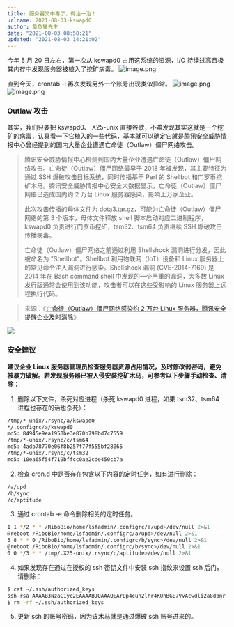 ```yaml
---
title: 服务器又中毒了，得治一治！
urlname: 2021-08-03-kswapd0
author: 章鱼猫先生
date: "2021-08-03 08:58:21"
updated: "2021-08-03 14:21:02"
---
```


今年 5 月 20 日左右，第一次从 kswapd0 占用这系统的资源，I/O 持续过高且极其内存中发现服务器被植入了挖矿病毒。
![image.png](https://shub-1251708715.cos.ap-guangzhou.myqcloud.com/elog-cookbook-img/FowwD6jmOtrz11qXl27wiNj8GpCh.png)

直到今天，crontab -l 再次发现另外一个账号出现类似异常。
![image.png](https://shub-1251708715.cos.ap-guangzhou.myqcloud.com/elog-cookbook-img/FnZEIdm-EOSht6l-SdrlRiIz8kbh.png)
![image.png](https://shub-1251708715.cos.ap-guangzhou.myqcloud.com/elog-cookbook-img/Fpi-jiOvT-MWZ4hRG_kz8TIEx8kP.png)

### Outlaw 攻击

其实，我们只要把 kswapd0、.X25-unix 直接谷歌，不难发现其实这就是一个挖矿的病毒，认真看一下它植入的一些代码，基本就可以确定它就是腾讯安全威胁情报中心曾经提到的国内大量企业遭遇亡命徒（Outlaw）僵尸网络攻击。

> 腾讯安全威胁情报中心检测到国内大量企业遭遇亡命徒（Outlaw）僵尸网络攻击。亡命徒（Outlaw）僵尸网络最早于 2018 年被发现，其主要特征为通过 SSH 爆破攻击目标系统，同时传播基于 Perl 的 Shellbot 和门罗币挖矿木马。腾讯安全威胁情报中心安全大数据显示，亡命徒（Outlaw）僵尸网络已造成国内约 2 万台 Linux 服务器感染，影响上万家企业。
>
> 此次攻击传播的母体文件为 dota3.tar.gz，可能为亡命徒（Outlaw）僵尸网络的第 3 个版本，母体文件释放 shell 脚本启动对应二进制程序，kswapd0 负责进行门罗币挖矿，tsm32、tsm64 负责继续 SSH 爆破攻击传播病毒。
>
> 亡命徒（Outlaw）僵尸网络之前通过利用 Shellshock 漏洞进行分发，因此被命名为 "Shellbot"。Shellbot 利用物联网（IoT）设备和 Linux 服务器上的常见命令注入漏洞进行感染。Shellshock 漏洞 (CVE-2014-7169) 是 2014 年在 Bash command shell 中发现的一个严重的漏洞，大多数 Linux 发行版通常会使用到该功能，攻击者可以在这些受影响的 Linux 服务器上远程执行代码。

> 来源：《[亡命徒（Outlaw）僵尸网络感染约 2 万台 Linux 服务器，腾讯安全提醒企业及时清除](https://s.tencent.com/research/report/1021.html)》

![](https://shub-1251708715.cos.ap-guangzhou.myqcloud.com/elog-cookbook-img/FgRBphDP_1oMvRwXWw6xcg85u3x-.png)

### 安全建议

**建议企业 Linux 服务器管理员检查服务器资源占用情况，及时修改弱密码，避免被暴力破解。若发现服务器已被入侵安装挖矿木马，可参考以下步骤手动检查、清除：**

1.  删除以下文件，杀死对应进程（杀死 kswapd0 进程，如果 tsm32、tsm64 进程也存在的话也杀死）：

```bash
/tmp/*-unix/.rsync/a/kswapd0
*/.configrc/a/kswapd0
md5: 84945e9ea1950be3e870b798bd7c7559
/tmp/*-unix/.rsync/c/tsm64
md5: 4adb78770e06f8b257f77f555bf28065
/tmp/*-unix/.rsync/c/tsm32
md5: 10ea65f54f719bffcc0ae2cde450cb7a
```

2.  检查 cron.d 中是否存在包含以下内容的定时任务，如有进行删除：

```bash
/a/upd
/b/sync
/c/aptitude
```

3.  通过 crontab -e 命令删除相关的定时任务。

```bash
1 1 */2 * * /RiboBio/home/lsfadmin/.configrc/a/upd>/dev/null 2>&1
@reboot /RiboBio/home/lsfadmin/.configrc/a/upd>/dev/null 2>&1
5 8 * * 0 /RiboBio/home/lsfadmin/.configrc/b/sync>/dev/null 2>&1
@reboot /RiboBio/home/lsfadmin/.configrc/b/sync>/dev/null 2>&1
0 0 */3 * * /tmp/.X25-unix/.rsync/c/aptitude>/dev/null 2>&1
```

4.  如果发现存在通过在授权的 ssh 密钥文件中安装 ssh 指纹来设置 ssh 后门，请删除：

```bash
$ cat ~/.ssh/authorized_keys
ssh-rsa AAAAB3NzaC1yc2EAAAABJQAAAQEArDp4cun2lhr4KUhBGE7VvAcwdli2a8dbnrTOrbMz1+5O73fcBOx8NVbUT0bUanUV9tJ2/9p7+vD0EpZ3Tz/+0kX34uAx1RV/75GVOmNx+9EuWOnvNoaJe0QXxziIg9eLBHpgLMuakb5+BgTFB+rKJAw9u9FSTDengvS8hX1kNFS4Mjux0hJOK8rvcEmPecjdySYMb66nylAKGwCEE6WEQHmd1mUPgHwGQ0hWCwsQk13yCGPK5w6hYp5zYkFnvlC8hGmd4Ww+u97k6pfTGTUbJk14ujvcD9iUKQTTWYYjIIu5PmUux5bsZ0R4WFwdIe6+i6rBLAsPKgAySVKPRK+oRw== mdrfckr
$ rm -rf ~/.ssh/authorized_keys
```

5.  更新 ssh 的账号密码，因为该木马就是通过爆破 ssh 账号进来的。
